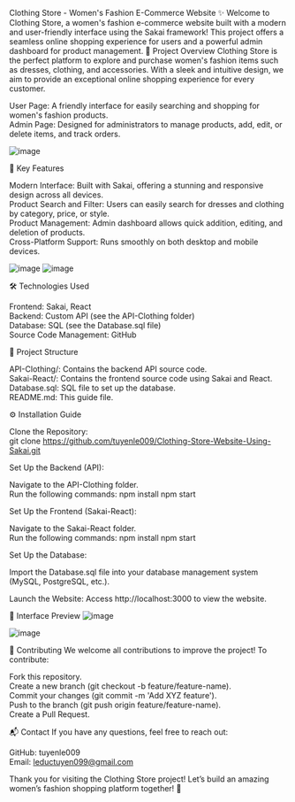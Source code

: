 Clothing Store - Women's Fashion E-Commerce Website ✨
Welcome to Clothing Store, a women's fashion e-commerce website built with a modern and user-friendly interface using the Sakai framework! This project offers a seamless online shopping experience for users and a powerful admin dashboard for product management.
🚀 Project Overview
Clothing Store is the perfect platform to explore and purchase women's fashion items such as dresses, clothing, and accessories. With a sleek and intuitive design, we aim to provide an exceptional online shopping experience for every customer.

User Page: A friendly interface for easily searching and shopping for women's fashion products.  
Admin Page: Designed for administrators to manage products, add, edit, or delete items, and track orders.


![image](https://github.com/user-attachments/assets/37c94fdb-380e-40a8-ab8e-bfc11857d58f)


🌟 Key Features

Modern Interface: Built with Sakai, offering a stunning and responsive design across all devices.  
Product Search and Filter: Users can easily search for dresses and clothing by category, price, or style.  
Product Management: Admin dashboard allows quick addition, editing, and deletion of products.  
Cross-Platform Support: Runs smoothly on both desktop and mobile devices.

![image](https://github.com/user-attachments/assets/79056392-6fbe-4332-8df7-4691a455b47a)
![image](https://github.com/user-attachments/assets/fb26362c-fa60-48c9-b6fa-89ec01f8f92e)

🛠️ Technologies Used

Frontend: Sakai, React  
Backend: Custom API (see the API-Clothing folder)  
Database: SQL (see the Database.sql file)  
Source Code Management: GitHub

📂 Project Structure

API-Clothing/: Contains the backend API source code.  
Sakai-React/: Contains the frontend source code using Sakai and React.  
Database.sql: SQL file to set up the database.  
README.md: This guide file.

⚙️ Installation Guide

Clone the Repository:  
git clone https://github.com/tuyenle009/Clothing-Store-Website-Using-Sakai.git


Set Up the Backend (API):  

Navigate to the API-Clothing folder.  
Run the following commands:  npm install
npm start




Set Up the Frontend (Sakai-React):  

Navigate to the Sakai-React folder.  
Run the following commands:  npm install
npm start




Set Up the Database:  

Import the Database.sql file into your database management system (MySQL, PostgreSQL, etc.).


Launch the Website: Access http://localhost:3000 to view the website.


📸 Interface Preview
![image](https://github.com/user-attachments/assets/6b543ddf-6fa8-446f-a748-f0d0b96f5206)

![image](https://github.com/user-attachments/assets/340155ce-05a6-4c95-8e45-5ef35417f0ea)

🤝 Contributing
We welcome all contributions to improve the project! To contribute:  

Fork this repository.  
Create a new branch (git checkout -b feature/feature-name).  
Commit your changes (git commit -m 'Add XYZ feature').  
Push to the branch (git push origin feature/feature-name).  
Create a Pull Request.

📬 Contact
If you have any questions, feel free to reach out:  

GitHub: tuyenle009  
Email: leductuyen099@gmail.com

Thank you for visiting the Clothing Store project! Let’s build an amazing women’s fashion shopping platform together! 💃
